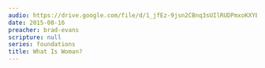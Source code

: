 ```yaml
---
audio: https://drive.google.com/file/d/1_jfEz-9jsn2CBnq3sUIlRUDPmxoKXYE9/view
date: 2015-08-16
preacher: brad-evans
scripture: null
series: foundations
title: What Is Woman?
---
```

